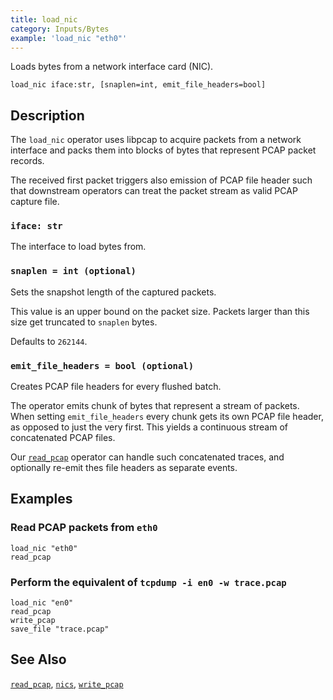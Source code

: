 ```yaml
---
title: load_nic
category: Inputs/Bytes
example: 'load_nic "eth0"'
---
```


Loads bytes from a network interface card (NIC).

[pcap-rfc]: https://datatracker.ietf.org/doc/id/draft-gharris-opsawg-pcap-00.html

```tql
load_nic iface:str, [snaplen=int, emit_file_headers=bool]
```

## Description

The `load_nic` operator uses libpcap to acquire packets from a network interface and
packs them into blocks of bytes that represent PCAP packet records.

The received first packet triggers also emission of PCAP file header such that
downstream operators can treat the packet stream as valid PCAP capture file.

### `iface: str`

The interface to load bytes from.

### `snaplen = int (optional)`

Sets the snapshot length of the captured packets.

This value is an upper bound on the packet size. Packets larger than this size
get truncated to `snaplen` bytes.

Defaults to `262144`.

### `emit_file_headers = bool (optional)`

Creates PCAP file headers for every flushed batch.

The operator emits chunk of bytes that represent a stream of packets.
When setting `emit_file_headers` every chunk gets its own PCAP file header, as
opposed to just the very first. This yields a continuous stream of concatenated
PCAP files.

Our [`read_pcap`](/reference/operators/read_pcap) operator can handle such concatenated traces, and
optionally re-emit thes file headers as separate events.

## Examples

### Read PCAP packets from `eth0`

```tql
load_nic "eth0"
read_pcap
```

### Perform the equivalent of `tcpdump -i en0 -w trace.pcap`

```tql
load_nic "en0"
read_pcap
write_pcap
save_file "trace.pcap"
```

## See Also

[`read_pcap`](/reference/operators/read_pcap),
[`nics`](/reference/operators/nics),
[`write_pcap`](/reference/operators/write_pcap)
